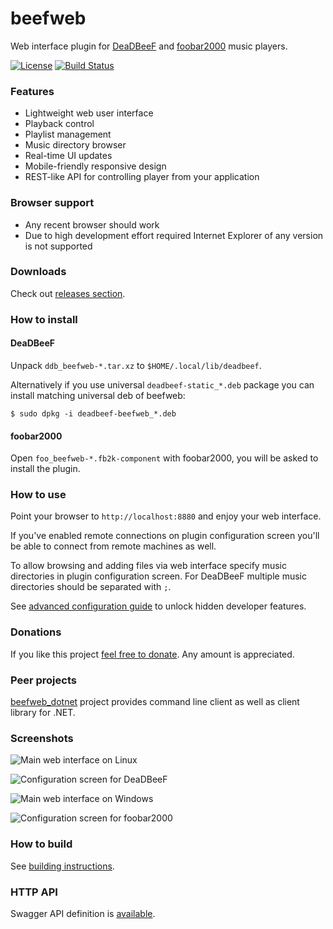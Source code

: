 # beefweb
Web interface plugin for [DeaDBeeF](https://deadbeef.sourceforge.io/)
and [foobar2000](https://foobar2000.org/) music players.

[![License](https://img.shields.io/github/license/hyperblast/beefweb.svg)](LICENSE)
[![Build Status](https://github.com/hyperblast/beefweb/actions/workflows/build.yml/badge.svg)](https://github.com/hyperblast/beefweb/actions/workflows/build.yml)

### Features
- Lightweight web user interface
- Playback control
- Playlist management
- Music directory browser
- Real-time UI updates
- Mobile-friendly responsive design
- REST-like API for controlling player from your application

### Browser support
- Any recent browser should work
- Due to high development effort required Internet Explorer of any version is not supported

### Downloads
Check out [releases section](https://github.com/hyperblast/beefweb/releases).

### How to install
#### DeaDBeeF
Unpack `ddb_beefweb-*.tar.xz` to `$HOME/.local/lib/deadbeef`.

Alternatively if you use universal `deadbeef-static_*.deb` package you can install matching universal deb of beefweb:

```
$ sudo dpkg -i deadbeef-beefweb_*.deb
```

#### foobar2000
Open `foo_beefweb-*.fb2k-component` with foobar2000, you will be asked to install the plugin.

### How to use
Point your browser to `http://localhost:8880` and enjoy your web interface.

If you've enabled remote connections on plugin configuration screen
you'll be able to connect from remote machines as well.

To allow browsing and adding files via web interface
specify music directories in plugin configuration screen.
For DeaDBeeF multiple music directories should be separated with `;`.

See [advanced configuration guide](docs/advanced-config.md) to unlock hidden developer features.

### Donations

If you like this project [feel free to donate](https://hyperblast.org/donate/). Any amount is appreciated.

### Peer projects

[beefweb_dotnet](https://github.com/hyperblast/beefweb_dotnet) project provides command line client
as well as client library for .NET.

### Screenshots
![Main web interface on Linux](https://user-images.githubusercontent.com/19171756/44335589-a3286180-a47d-11e8-8db4-fd7708e262c6.png)

![Configuration screen for DeaDBeeF](https://user-images.githubusercontent.com/19171756/34526667-40ce832a-f0b4-11e7-8918-16180b6a66ad.png)

![Main web interface on Windows](https://user-images.githubusercontent.com/19171756/44335572-93108200-a47d-11e8-9ab4-7e51771353cf.png)

![Configuration screen for foobar2000](https://user-images.githubusercontent.com/19171756/44335583-9c015380-a47d-11e8-9934-639503538f8e.png)

### How to build

See [building instructions](docs/building.md).

### HTTP API
Swagger API definition is [available](https://hyperblast.org/beefweb/api).
